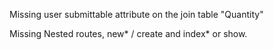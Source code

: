 Missing user submittable attribute on the join table "Quantity"

Missing Nested routes, new* / create and index* or show.



